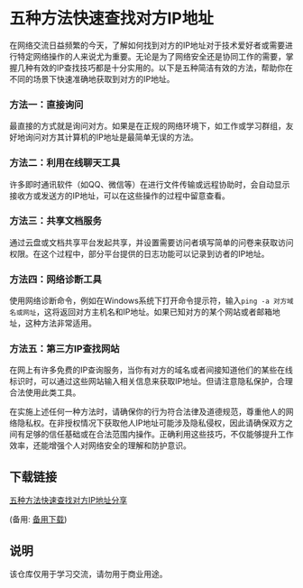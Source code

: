 # 五种方法快速查找对方IP地址

在网络交流日益频繁的今天，了解如何找到对方的IP地址对于技术爱好者或需要进行特定网络操作的人来说尤为重要。无论是为了网络安全还是协同工作的需要，掌握几种有效的IP查找技巧都是十分实用的。以下是五种简洁有效的方法，帮助你在不同的场景下快速准确地获取到对方的IP地址。

### 方法一：直接询问
最直接的方式就是询问对方。如果是在正规的网络环境下，如工作或学习群组，友好地询问对方其计算机的IP地址是最简单无误的方法。

### 方法二：利用在线聊天工具
许多即时通讯软件（如QQ、微信等）在进行文件传输或远程协助时，会自动显示接收方或发送方的IP地址，可以在这些操作的过程中留意查看。

### 方法三：共享文档服务
通过云盘或文档共享平台发起共享，并设置需要访问者填写简单的问卷来获取访问权限。在这个过程中，部分平台提供的日志功能可以记录到访者的IP地址。

### 方法四：网络诊断工具
使用网络诊断命令，例如在Windows系统下打开命令提示符，输入`ping -a 对方域名或网址`，这将返回对方主机名和IP地址。如果已知对方的某个网站或者邮箱地址，这种方法非常适用。

### 方法五：第三方IP查找网站
在网上有许多免费的IP查询服务，当你有对方的域名或者间接知道他们的某些在线标识时，可以通过这些网站输入相关信息来获取IP地址。但请注意隐私保护，合理合法使用此类工具。

在实施上述任何一种方法时，请确保你的行为符合法律及道德规范，尊重他人的网络隐私权。在非授权情况下获取他人IP地址可能涉及隐私侵权，因此请确保双方之间有足够的信任基础或在合法范围内操作。正确利用这些技巧，不仅能够提升工作效率，还能增强个人对网络安全的理解和防护意识。

## 下载链接
[五种方法快速查找对方IP地址分享](https://pan.quark.cn/s/abbead2c4b9f) 

(备用: [备用下载](https://pan.baidu.com/s/19ZyO49eW-g47TX2RU5NBUA?pwd=1234))

## 说明

该仓库仅用于学习交流，请勿用于商业用途。
